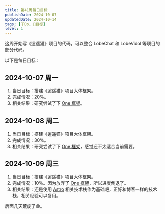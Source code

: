 ```yaml
---
title: 第41周每日目标
publishDate: 2024-10-07
updatedDate: 2024-10-14
tags: [干Do, 📆目标]
level: 1
---
```


这周开始写《逍遥猫》项目的代码，可以整合 LobeChat 和 LobeVidol 等项目的部分代码。

以下是每日目标：

## 2024-10-07 周一

1. 当日目标：搭建《逍遥猫》项目大体框架。
2. 完成情况：20%。
3. 相关结果：研究尝试了下 [One 框架](https://onestack.dev/)。

## 2024-10-08 周二

1. 当日目标：搭建《逍遥猫》项目大体框架。
2. 完成情况：30%。
3. 相关结果：研究尝试了下 [One 框架](https://onestack.dev/)，感觉还不太适合当前需要。

## 2024-10-09 周三

1. 当日目标：搭建《逍遥猫》项目大体框架。
2. 完成情况：10%。因为放弃了 [One 框架](https://onestack.dev/)，所以进度倒退了。
3. 相关结果：还是使用 [Astro](https://astro.build/) 相关技术栈作为基础吧，正好和博客一样的技术栈，相关经验可以复用。

后面几天荒废了😅。
